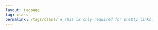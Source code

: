 ```yaml
---
layout: tagpage
tag: class
permalink: /tags/class/ # This is only required for pretty links.
---
```

